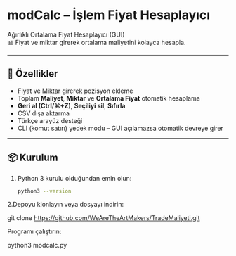 # modCalc – İşlem Fiyat Hesaplayıcı

Ağırlıklı Ortalama Fiyat Hesaplayıcı (GUI)  
📊 Fiyat ve miktar girerek ortalama maliyetini kolayca hesapla.  

---

## 🚀 Özellikler
- Fiyat ve Miktar girerek pozisyon ekleme
- Toplam **Maliyet**, **Miktar** ve **Ortalama Fiyat** otomatik hesaplama
- **Geri al (Ctrl/⌘+Z)**, **Seçiliyi sil**, **Sıfırla**
- CSV dışa aktarma
- Türkçe arayüz desteği
- CLI (komut satırı) yedek modu – GUI açılamazsa otomatik devreye girer

---

## 📦 Kurulum

1. Python 3 kurulu olduğundan emin olun:
   ```bash
   python3 --version

2.Depoyu klonlayın veya dosyayı indirin:

git clone https://github.com/WeAreTheArtMakers/TradeMaliyeti.git


Programı çalıştırın:

python3 modcalc.py
